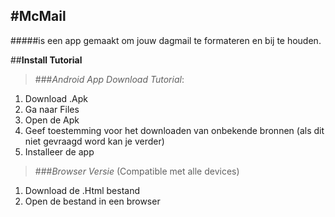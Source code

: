 #McMail
---------
#####is een app gemaakt om jouw dagmail te formateren en bij te houden.

##**Install Tutorial**
>###*Android App Download Tutorial*:
 1. Download .Apk
 2. Ga naar Files
 3. Open de Apk
 4. Geef toestemming voor het downloaden van onbekende bronnen (als dit niet gevraagd word kan je verder)
 5. Installeer de app

>###*Browser Versie* (Compatible met alle devices)
 1. Download de .Html bestand
 2. Open de bestand in een browser
